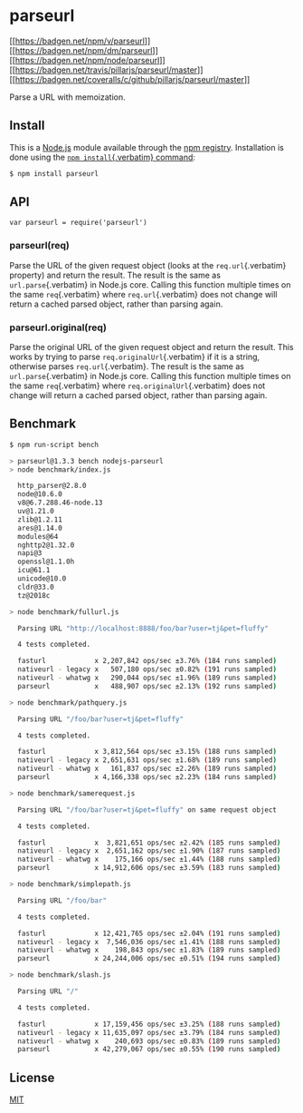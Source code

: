 # parseurl

[\[\[<https://badgen.net/npm/v/parseurl>](https://npmjs.org/package/parseurl)\]\]
[\[\[<https://badgen.net/npm/dm/parseurl>](https://npmjs.org/package/parseurl)\]\]
[\[\[<https://badgen.net/npm/node/parseurl>](https://nodejs.org/en/download)\]\]
[\[\[<https://badgen.net/travis/pillarjs/parseurl/master>](https://travis-ci.org/pillarjs/parseurl)\]\]
[\[\[<https://badgen.net/coveralls/c/github/pillarjs/parseurl/master>](https://coveralls.io/r/pillarjs/parseurl?branch=master)\]\]

Parse a URL with memoization.

## Install

This is a [Node.js](https://nodejs.org/en/) module available through the
[npm registry](https://www.npmjs.com/). Installation is done using the
[`npm install`{.verbatim}
command](https://docs.npmjs.com/getting-started/installing-npm-packages-locally):

``` {.bash org-language="sh"}
$ npm install parseurl
```

## API

``` {.javascript org-language="js"}
var parseurl = require('parseurl')
```

### parseurl(req)

Parse the URL of the given request object (looks at the
`req.url`{.verbatim} property) and return the result. The result is the
same as `url.parse`{.verbatim} in Node.js core. Calling this function
multiple times on the same `req`{.verbatim} where `req.url`{.verbatim}
does not change will return a cached parsed object, rather than parsing
again.

### parseurl.original(req)

Parse the original URL of the given request object and return the
result. This works by trying to parse `req.originalUrl`{.verbatim} if it
is a string, otherwise parses `req.url`{.verbatim}. The result is the
same as `url.parse`{.verbatim} in Node.js core. Calling this function
multiple times on the same `req`{.verbatim} where
`req.originalUrl`{.verbatim} does not change will return a cached parsed
object, rather than parsing again.

## Benchmark

``` {.bash org-language="sh"}
$ npm run-script bench

> parseurl@1.3.3 bench nodejs-parseurl
> node benchmark/index.js

  http_parser@2.8.0
  node@10.6.0
  v8@6.7.288.46-node.13
  uv@1.21.0
  zlib@1.2.11
  ares@1.14.0
  modules@64
  nghttp2@1.32.0
  napi@3
  openssl@1.1.0h
  icu@61.1
  unicode@10.0
  cldr@33.0
  tz@2018c

> node benchmark/fullurl.js

  Parsing URL "http://localhost:8888/foo/bar?user=tj&pet=fluffy"

  4 tests completed.

  fasturl            x 2,207,842 ops/sec ±3.76% (184 runs sampled)
  nativeurl - legacy x   507,180 ops/sec ±0.82% (191 runs sampled)
  nativeurl - whatwg x   290,044 ops/sec ±1.96% (189 runs sampled)
  parseurl           x   488,907 ops/sec ±2.13% (192 runs sampled)

> node benchmark/pathquery.js

  Parsing URL "/foo/bar?user=tj&pet=fluffy"

  4 tests completed.

  fasturl            x 3,812,564 ops/sec ±3.15% (188 runs sampled)
  nativeurl - legacy x 2,651,631 ops/sec ±1.68% (189 runs sampled)
  nativeurl - whatwg x   161,837 ops/sec ±2.26% (189 runs sampled)
  parseurl           x 4,166,338 ops/sec ±2.23% (184 runs sampled)

> node benchmark/samerequest.js

  Parsing URL "/foo/bar?user=tj&pet=fluffy" on same request object

  4 tests completed.

  fasturl            x  3,821,651 ops/sec ±2.42% (185 runs sampled)
  nativeurl - legacy x  2,651,162 ops/sec ±1.90% (187 runs sampled)
  nativeurl - whatwg x    175,166 ops/sec ±1.44% (188 runs sampled)
  parseurl           x 14,912,606 ops/sec ±3.59% (183 runs sampled)

> node benchmark/simplepath.js

  Parsing URL "/foo/bar"

  4 tests completed.

  fasturl            x 12,421,765 ops/sec ±2.04% (191 runs sampled)
  nativeurl - legacy x  7,546,036 ops/sec ±1.41% (188 runs sampled)
  nativeurl - whatwg x    198,843 ops/sec ±1.83% (189 runs sampled)
  parseurl           x 24,244,006 ops/sec ±0.51% (194 runs sampled)

> node benchmark/slash.js

  Parsing URL "/"

  4 tests completed.

  fasturl            x 17,159,456 ops/sec ±3.25% (188 runs sampled)
  nativeurl - legacy x 11,635,097 ops/sec ±3.79% (184 runs sampled)
  nativeurl - whatwg x    240,693 ops/sec ±0.83% (189 runs sampled)
  parseurl           x 42,279,067 ops/sec ±0.55% (190 runs sampled)
```

## License

[MIT](LICENSE)
